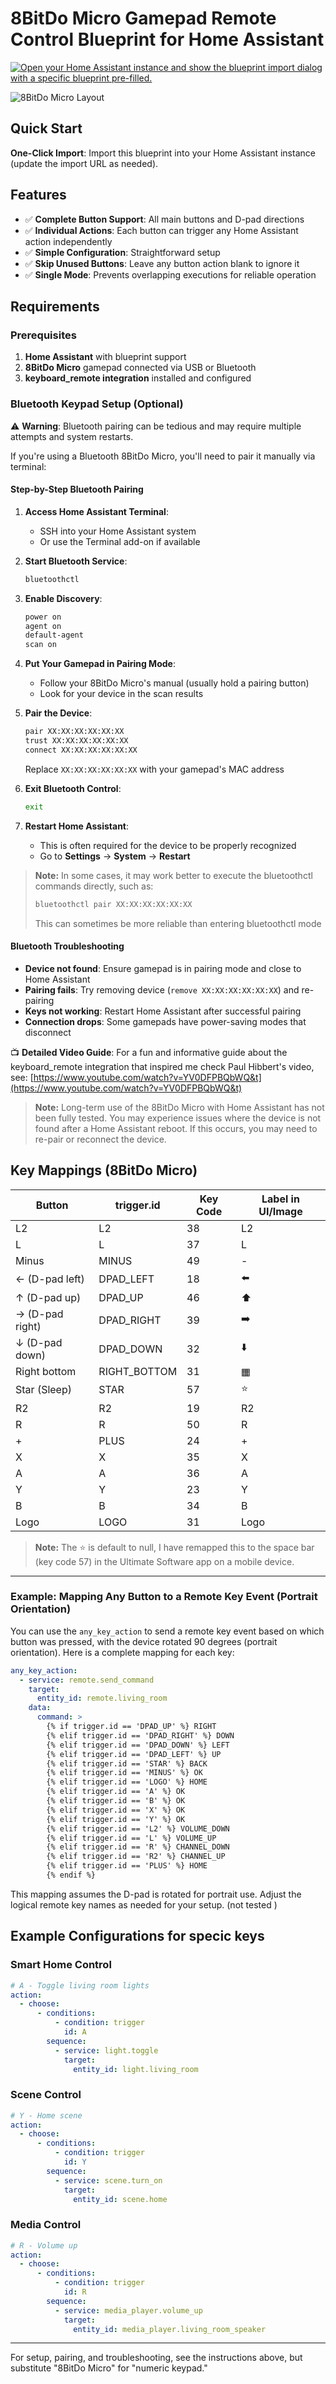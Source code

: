 # 8BitDo Micro Gamepad Remote Control Blueprint for Home Assistant

[![Open your Home Assistant instance and show the blueprint import dialog with a specific blueprint pre-filled.](https://my.home-assistant.io/badges/blueprint_import.svg)](https://my.home-assistant.io/redirect/blueprint_import/?blueprint_url=https%3A//raw.githubusercontent.com/arnoudkooi/HomeAssistantShare/main/blueprints/8bitdomicro/8bitdomicro.yaml)

![8BitDo Micro Layout](8bitdomicro.png)

## Quick Start

**One-Click Import**: Import this blueprint into your Home Assistant instance (update the import URL as needed).

## Features

- ✅ **Complete Button Support**: All main buttons and D-pad directions
- ✅ **Individual Actions**: Each button can trigger any Home Assistant action independently
- ✅ **Simple Configuration**: Straightforward setup
- ✅ **Skip Unused Buttons**: Leave any button action blank to ignore it
- ✅ **Single Mode**: Prevents overlapping executions for reliable operation

## Requirements

### Prerequisites
1. **Home Assistant** with blueprint support
2. **8BitDo Micro** gamepad connected via USB or Bluetooth
3. **keyboard_remote integration** installed and configured

### Bluetooth Keypad Setup (Optional)

⚠️ **Warning**: Bluetooth pairing can be tedious and may require multiple attempts and system restarts.

If you're using a Bluetooth 8BitDo Micro, you'll need to pair it manually via terminal:

#### Step-by-Step Bluetooth Pairing

1. **Access Home Assistant Terminal**:
   - SSH into your Home Assistant system
   - Or use the Terminal add-on if available

2. **Start Bluetooth Service**:
   ```bash
   bluetoothctl
   ```

3. **Enable Discovery**:
   ```bash
   power on
   agent on
   default-agent
   scan on
   ```

4. **Put Your Gamepad in Pairing Mode**:
   - Follow your 8BitDo Micro's manual (usually hold a pairing button)
   - Look for your device in the scan results

5. **Pair the Device**:
   ```bash
   pair XX:XX:XX:XX:XX:XX
   trust XX:XX:XX:XX:XX:XX
   connect XX:XX:XX:XX:XX:XX
   ```
   Replace `XX:XX:XX:XX:XX:XX` with your gamepad's MAC address

6. **Exit Bluetooth Control**:
   ```bash
   exit
   ```

7. **Restart Home Assistant**:
   - This is often required for the device to be properly recognized
   - Go to **Settings** → **System** → **Restart**

> **Note:** In some cases, it may work better to execute the bluetoothctl commands directly, such as:
> ```bash
> bluetoothctl pair XX:XX:XX:XX:XX:XX
> ```
> This can sometimes be more reliable than entering bluetoothctl mode

#### Bluetooth Troubleshooting

- **Device not found**: Ensure gamepad is in pairing mode and close to Home Assistant
- **Pairing fails**: Try removing device (`remove XX:XX:XX:XX:XX:XX`) and re-pairing
- **Keys not working**: Restart Home Assistant after successful pairing
- **Connection drops**: Some gamepads have power-saving modes that disconnect

📺 **Detailed Video Guide**: For a fun and informative guide about the keyboard_remote integration that inspired me check Paul Hibbert's video, see: [https://www.youtube.com/watch?v=YV0DFPBQbWQ&t](https://www.youtube.com/watch?v=YV0DFPBQbWQ&t)

> **Note:** Long-term use of the 8BitDo Micro with Home Assistant has not been fully tested. You may experience issues where the device is not found after a Home Assistant reboot. If this occurs, you may need to re-pair or reconnect the device.

## Key Mappings (8BitDo Micro)

| Button         | trigger.id      | Key Code | Label in UI/Image |
| -------------- | --------------- | -------- | ------------------ |
| L2             | L2              | 38       | L2                |
| L              | L               | 37       | L                 |
| Minus          | MINUS           | 49       | -                 |
| ← (D-pad left) | DPAD_LEFT       | 18       | ⬅️                |
| ↑ (D-pad up)   | DPAD_UP         | 46       | ⬆️                |
| → (D-pad right)| DPAD_RIGHT      | 39       | ➡️                |
| ↓ (D-pad down) | DPAD_DOWN       | 32       | ⬇️                |
| Right bottom   | RIGHT_BOTTOM    | 31       | ▦                |
| Star (Sleep)   | STAR            | 57       | ⭐                |
| R2             | R2              | 19       | R2                |
| R              | R               | 50       | R                 |
| +              | PLUS            | 24       | +                 |
| X              | X               | 35       | X                 |
| A              | A               | 36       | A                 |
| Y              | Y               | 23       | Y                 |
| B              | B               | 34       | B                 |
| Logo           | LOGO            | 31       | Logo              |

> **Note:** The ⭐ is default to null, I have remapped this to the space bar (key code 57) in the Ultimate Software app on a mobile device.

---

### Example: Mapping Any Button to a Remote Key Event (Portrait Orientation)

You can use the `any_key_action` to send a remote key event based on which button was pressed, with the device rotated 90 degrees (portrait orientation). Here is a complete mapping for each key:

```yaml
any_key_action:
  - service: remote.send_command
    target:
      entity_id: remote.living_room
    data:
      command: >
        {% if trigger.id == 'DPAD_UP' %} RIGHT
        {% elif trigger.id == 'DPAD_RIGHT' %} DOWN
        {% elif trigger.id == 'DPAD_DOWN' %} LEFT
        {% elif trigger.id == 'DPAD_LEFT' %} UP
        {% elif trigger.id == 'STAR' %} BACK
        {% elif trigger.id == 'MINUS' %} OK
        {% elif trigger.id == 'LOGO' %} HOME
        {% elif trigger.id == 'A' %} OK
        {% elif trigger.id == 'B' %} OK
        {% elif trigger.id == 'X' %} OK
        {% elif trigger.id == 'Y' %} OK
        {% elif trigger.id == 'L2' %} VOLUME_DOWN
        {% elif trigger.id == 'L' %} VOLUME_UP
        {% elif trigger.id == 'R' %} CHANNEL_DOWN
        {% elif trigger.id == 'R2' %} CHANNEL_UP
        {% elif trigger.id == 'PLUS' %} HOME
        {% endif %}
```

This mapping assumes the D-pad is rotated for portrait use. Adjust the logical remote key names as needed for your setup.
(not tested )

## Example Configurations for specic keys

### Smart Home Control
```yaml
# A - Toggle living room lights
action:
  - choose:
      - conditions:
          - condition: trigger
            id: A
        sequence:
          - service: light.toggle
            target:
              entity_id: light.living_room
```

### Scene Control
```yaml
# Y - Home scene
action:
  - choose:
      - conditions:
          - condition: trigger
            id: Y
        sequence:
          - service: scene.turn_on
            target:
              entity_id: scene.home
```

### Media Control
```yaml
# R - Volume up
action:
  - choose:
      - conditions:
          - condition: trigger
            id: R
        sequence:
          - service: media_player.volume_up
            target:
              entity_id: media_player.living_room_speaker
```

---

For setup, pairing, and troubleshooting, see the instructions above, but substitute "8BitDo Micro" for "numeric keypad."
